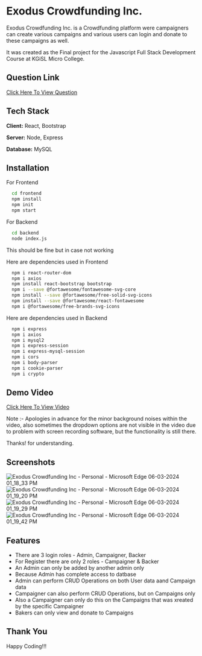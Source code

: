 
# Exodus Crowdfunding Inc.

Exodus Crowdfunding Inc. is a Crowdfunding platform were campaigners can create various campaigns and various users can login and donate to these campaigns as well.

It was created as the Final project for the Javascript Full Stack Development Course at KGiSL Micro College.


## Question Link


[Click Here To View Question](https://docs.google.com/document/d/1W8_5ZIL-LI3l7abye6y0J8iIg2znlfMEQCdSjs7MIso/edit?usp=sharing)

## Tech Stack

**Client:** React, Bootstrap

**Server:** Node, Express

**Database:** MySQL


## Installation

For Frontend

```bash
  cd frontend
  npm install
  npm init
  npm start
```

For Backend

```bash
  cd backend
  node index.js
```

This should be fine but in case not working

Here are dependencies used in Frontend

```bash
  npm i react-router-dom
  npm i axios
  npm install react-bootstrap bootstrap
  npm i --save @fortawesome/fontawesome-svg-core
  npm install --save @fortawesome/free-solid-svg-icons
  npm install --save @fortawesome/react-fontawesome
  npm i @fortawesome/free-brands-svg-icons
```

Here are dependencies used in Backend

```bash
  npm i express
  npm i axios
  npm i mysql2
  npm i express-session
  npm i express-mysql-session
  npm i cors
  npm i body-parser
  npm i cookie-parser
  npm i crypto
```
## Demo Video

[Click Here To View Video](https://drive.google.com/file/d/1BswqfQROjGM8UeDvJD9tSh-5Uz29c9BF/view?usp=sharing)

Note :- Apologies in advance for the minor background noises within the video, also sometimes the dropdown options are not visible in the video due to problem with screen recording software, but the functionality is still there.

Thanks! for understanding.


## Screenshots

![Exodus Crowdfunding Inc  - Personal - Microsoft​ Edge 06-03-2024 01_18_33 PM](https://github.com/roythomas1305/Exodus-Crowdfunding-Inc/assets/151865034/5dbf910c-21e1-4469-8141-027fad007a82)
![Exodus Crowdfunding Inc  - Personal - Microsoft​ Edge 06-03-2024 01_19_20 PM](https://github.com/roythomas1305/Exodus-Crowdfunding-Inc/assets/151865034/2b45b0c1-263d-4681-8b00-4bffa6bb85bb)
![Exodus Crowdfunding Inc  - Personal - Microsoft​ Edge 06-03-2024 01_19_29 PM](https://github.com/roythomas1305/Exodus-Crowdfunding-Inc/assets/151865034/7ec9d0dd-cab0-411b-b596-182b783bf6f1)
![Exodus Crowdfunding Inc  - Personal - Microsoft​ Edge 06-03-2024 01_19_42 PM](https://github.com/roythomas1305/Exodus-Crowdfunding-Inc/assets/151865034/44a09bc1-aabc-44dd-94d4-a1437d5e155a)


## Features

- There are 3 login roles - Admin, Campaigner, Backer
- For Register there are only 2 roles - Campaigner & Backer
- An Admin can only be added by another admin only
- Because Admin has complete access to datbase
- Admin can perform CRUD Operations on both User data aand Campaign data
- Campaigner can also perform CRUD Operations, but on Campaigns only
- Also a Campaigner can only do this on the Campaigns that was xreated by the specific Campaigner
- Bakers can only view and donate to Campaigns


## Thank You

Happy Coding!!!